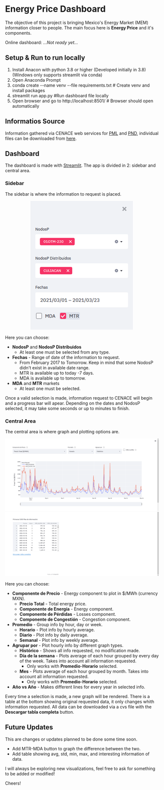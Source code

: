 # Energy Price Dashboard

The objective of this project is bringing Mexico's Energy Market  (MEM) information closer to people. The main focus here is **Energy Price** and it's components.

Online dashboard:    *...Not ready yet...*

## Setup & Run to run locally
1. Install Anacon with python 3.8 or higher (Developed initially in 3.8) (Windows only supports streamlit via conda)
2. Open Anaconda Prompt
2. conda create --name venv --file requirements.txt # Create venv and install packages
3. streamlit run app.py #Run dashboard file locally
4. Open browser and go to http://localhost:8501/ # Browser should open automatically

## Informatios Source
Information gathered via CENACE web services for [PML](https://www.cenace.gob.mx/DocsMEM/2020-01-14%20Manual%20T%C3%A9cnico%20SW-PML.pdf) and [PND](https://www.cenace.gob.mx/DocsMEM/2020-01-14%20Manual%20T%C3%A9cnico%20SW-PEND.pdf), individual files can be downloaded from [here](https://www.cenace.gob.mx/Paginas/SIM/Reportes/PreciosEnergiaSisMEM.aspx).


## Dashboard
The dashboard is made with [Streamlit](https://streamlit.io/). 
The app is divided in 2: sidebar and central area.

### Sidebar
The sidebar is where the information to request is placed.

<p align="center">
  <img src=./images/sidebar.png/>
</p>

Here you can choose:
* **NodosP** and **NodosP Distribuidos** 
    * At least one must be selected from any type.
* **Fechas** - Range of date of the information to request. 
    * From February 2017 to Tomorrow. Keep in mind that some NodosP didn't exist in available date range.
    * MTR is available up to today -7 days.
    * MDA is available up to tomorrow.
* **MDA** and **MTR** markets
    * At least one must be selected.

Once a valid selection is made, information request to CENACE will begin and a progress bar will apear. Depending on the dates and NodosP selected, it may take some seconds or up to minutes to finish.

### Central Area
The central area is where graph and plotting options are.

<p align="center">
  <img src=./images/central_top.png/>
  <img src=./images/central_down.png/>
</p>

Here you can choose:
* **Componente de Precio** - Energy component to plot in $/MWh (currency MXN).
    * **Precio Total** - Total energy price.
    * **Componente de Energía** - Energy component.
    * **Componente de Pérdidas** - Losses component.
    * **Componente de Congestión** - Congestion component.
* **Promedio** - Group info by hour, day or week.
    * **Horario** - Plot info by hourly average.
    * **Diario** - Plot info by daily average.
    * **Semanal** - Plot info by weekly average.
* **Agrupar por** - Plot hourly info by different graph types.
    * **Histórico** - Shows all info requested, no modification made.
    * **Día de la semana** - Plots average of each hour grouped by every day of the week. Takes into account all information requested.
        * Only works with **Promedio**-**Horario** selected.
    * **Mes** - Plots average of each hour grouped by month. Takes into account all information requested.
        * Only works with **Promedio**-**Horario** selected.
* **Año vs Año** - Makes different lines for every year in selected info.

Every time a selection is made, a new graph will be rendered.
There is a table at the bottom showing original requested data, it only changes whith information requested.
All data can be downloaded via a cvs file with the **Descargar tabla completa** button.

## Future Updates
This are changes or updates planned to be done some time soon.
* Add MTR-MDA button to graph the difference between the two.
* Add table showing avg, std, min, max, and interesting information of data.

I will always be exploring new visualizations, feel free to ask for something to be added or modified!

Cheers!